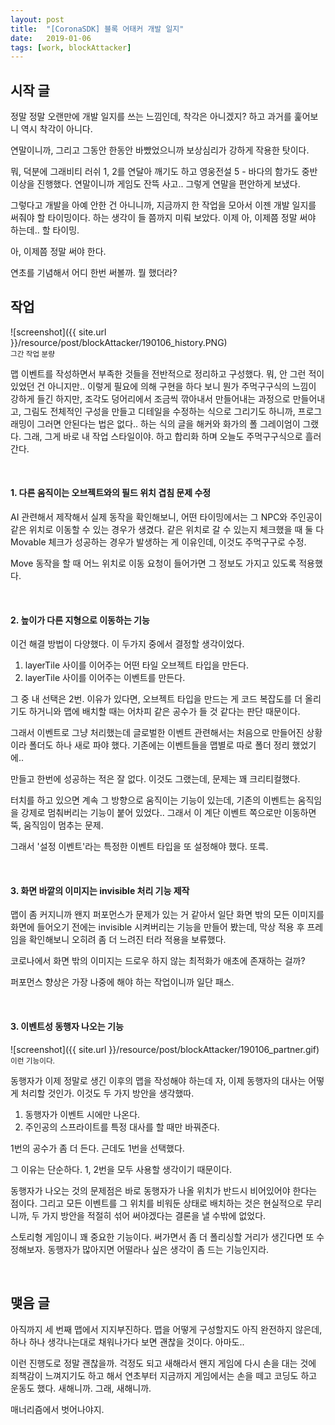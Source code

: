 ```yaml
---
layout: post
title:  "[CoronaSDK] 블록 어태커 개발 일지"
date:   2019-01-06
tags: [work, blockAttacker]
---
```


## 시작 글

  정말 정말 오랜만에 개발 일지를 쓰는 느낌인데, 착각은 아니겠지? 하고 과거를 훑어보니 역시 착각이 아니다.

  연말이니까, 그리고 그동안 한동안 바빴었으니까 보상심리가 강하게 작용한 탓이다.

  뭐, 덕분에 그래비티 러쉬 1, 2를 연달아 깨기도 하고 영웅전설 5 - 바다의 함가도 중반 이상을 진행했다. 연말이니까 게임도 잔뜩 사고.. 그렇게 연말을 편안하게 보냈다.

  그렇다고 개발을 아예 안한 건 아니니까, 지금까지 한 작업을 모아서 이젠 개발 일지를 써줘야 할 타이밍이다. 하는 생각이 들 쯤까지 미뤄 보았다. 이제 아, 이제쯤 정말 써야 하는데.. 할 타이밍.

  아, 이제쯤 정말 써야 한다.

  연초를 기념해서 어디 한번 써볼까. 뭘 했더라?
<br>

## 작업

![screenshot]({{ site.url }}/resource/post/blockAttacker/190106_history.PNG)
<br>
<small>그간 작업 분량</small>

  맵 이벤트를 작성하면서 부족한 것들을 전반적으로 정리하고 구성했다.
  뭐, 안 그런 적이 있었던 건 아니지만..
  이렇게 필요에 의해 구현을 하다 보니 뭔가 주먹구구식의 느낌이 강하게 들긴 하지만, 조각도 덩어리에서 조금씩 깎아내서 만들어내는 과정으로 만들어내고, 그림도 전체적인 구성을 만들고 디테일을 수정하는 식으로 그리기도 하니까, 프로그래밍이 그러면 안된다는 법은 없다.. 하는 식의 글을 해커와 화가의 폴 그레이엄이 그랬다. 그래, 그게 바로 내 작업 스타일이야. 하고 합리화 하며 오늘도 주먹구구식으로 흘러간다.

<br>
<h4> 1. 다른 움직이는 오브젝트와의 필드 위치 겹침 문제 수정</h4>

  AI 관련해서 제작해서 실제 동작을 확인해보니, 어떤 타이밍에서는 그 NPC와 주인공이 같은 위치로 이동할 수 있는 경우가 생겼다. 같은 위치로 갈 수 있는지 체크했을 때 둘 다 Movable 체크가 성공하는 경우가 발생하는 게 이유인데, 이것도 주먹구구로 수정.

  Move 동작을 할 때 어느 위치로 이동 요청이 들어가면 그 정보도 가지고 있도록 적용했다.
  
<br>
<h4> 2. 높이가 다른 지형으로 이동하는 기능</h4>
  
  이건 해결 방법이 다양했다.
  이 두가지 중에서 결정할 생각이었다.

  1) layerTile 사이를 이어주는 어떤 타일 오브젝트 타입을 만든다.<br>
  2) layerTile 사이를 이어주는 이벤트를 만든다.

  그 중 내 선택은 2번. 이유가 있다면, 오브젝트 타입을 만드는 게 코드 복잡도를 더 올리기도 하거니와 맵에 배치할 때는 어차피 같은 공수가 들 것 같다는 판단 때문이다.

  그래서 이벤트로 그냥 처리했는데 글로벌한 이벤트 관련해서는 처음으로 만들어진 상황이라 폴더도 하나 새로 파야 했다. 기존에는 이벤트들을 맵별로 따로 폴더 정리 했었기에..

  만들고 한번에 성공하는 적은 잘 없다. 이것도 그랬는데, 문제는 꽤 크리티컬했다.

  터치를 하고 있으면 계속 그 방향으로 움직이는 기능이 있는데, 기존의 이벤트는 움직임을 강제로 멈춰버리는 기능이 붙어 있었다.. 그래서 이 계단 이벤트 쪽으로만 이동하면 뚝, 움직임이 멈추는 문제.

  그래서 '설정 이벤트'라는 특정한 이벤트 타입을 또 설정해야 했다. 또륵.

<br>
<h4> 3. 화면 바깥의 이미지는 invisible 처리 기능 제작</h4>

  맵이 좀 커지니까 왠지 퍼포먼스가 문제가 있는 거 같아서 일단 화면 밖의 모든 이미지를 화면에 들어오기 전에는 invisible 시켜버리는 기능을 만들어 봤는데, 막상 적용 후 프레임을 확인해보니 오히려 좀 더 느려진 터라 적용을 보류했다.

  코로나에서 화면 밖의 이미지는 드로우 하지 않는 최적화가 애초에 존재하는 걸까?

  퍼포먼스 향상은 가장 나중에 해야 하는 작업이니까 일단 패스.
  
<br>
<h4> 3. 이벤트성 동행자 나오는 기능</h4>
![screenshot]({{ site.url }}/resource/post/blockAttacker/190106_partner.gif)
<br>
<small>이런 기능이다.</small>

  동행자가 이제 정말로 생긴 이후의 맵을 작성해야 하는데 자, 이제 동행자의 대사는 어떻게 처리할 것인가. 이것도 두 가지 방안을 생각했따.

  1) 동행자가 이벤트 시에만 나온다.<br>
  2) 주인공의 스프라이트를 특정 대사를 할 때만 바꿔준다.

  1번의 공수가 좀 더 든다. 근데도 1번을 선택했다.

  그 이유는 단순하다. 1, 2번을 모두 사용할 생각이기 때문이다.

  동행자가 나오는 것의 문제점은 바로 동행자가 나올 위치가 반드시 비어있어야 한다는 점이다. 그리고 모든 이벤트를 그 위치를 비워둔 상태로 배치하는 것은 현실적으로 무리니까, 두 가지 방안을 적절히 섞어 써야겠다는 결론을 낼 수밖에 없었다.

  스토리형 게임이니 꽤 중요한 기능이다. 써가면서 좀 더 폴리싱할 거리가 생긴다면 또 수정해보자. 동행자가 많아지면 어떨라나 싶은 생각이 좀 드는 기능인지라.
  
<br>

## 맺음 글

  아직까지 세 번째 맵에서 지지부진하다. 맵을 어떻게 구성할지도 아직 완전하지 않은데, 하나 하나 생각나는대로 채워나가다 보면 괜찮을 것이다. 아마도..

  이런 진행도로 정말 괜찮을까. 걱정도 되고 새해라서 왠지 게임에 다시 손을 대는 것에 죄책감이 느껴지기도 하고 해서 연초부터 지금까지 게임에서는 손을 떼고 코딩도 하고 운동도 했다. 새해니까. 그래, 새해니까.

  매너리즘에서 벗어나야지.